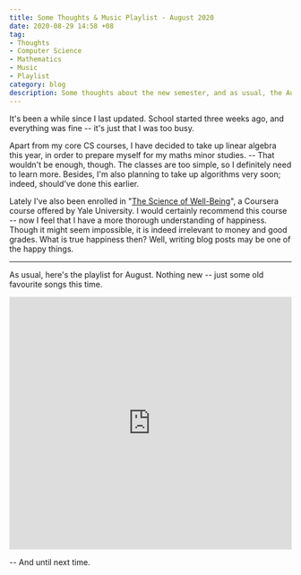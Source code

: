```yaml
---
title: Some Thoughts & Music Playlist - August 2020
date: 2020-08-29 14:58 +08
tag:
- Thoughts
- Computer Science
- Mathematics
- Music
- Playlist
category: blog
description: Some thoughts about the new semester, and as usual, the August playlist.
---
```


It's been a while since I last updated. School started three weeks ago, and everything was fine -- it's just that I was too busy.

Apart from my core CS courses, I have decided to take up linear algebra this year, in order to prepare myself for my maths minor studies. -- That wouldn't be enough, though. The classes are too simple, so I definitely need to learn more. Besides, I'm also planning to take up algorithms very soon; indeed, should've done this earlier.

Lately I've also been enrolled in "[The Science of Well-Being](https://www.coursera.org/learn/the-science-of-well-being)", a Coursera course offered by Yale University. I would certainly recommend this course -- now I feel that I have a more thorough understanding of happiness. Though it might seem impossible, it is indeed irrelevant to money and good grades. What is true happiness then? Well, writing blog posts may be one of the happy things.

<hr>

As usual, here's the playlist for August. Nothing new -- just some old favourite songs this time.

<iframe allow="autoplay *; encrypted-media *;" frameborder="0" height="450" style="width:100%;max-width:660px;overflow:hidden;background:transparent;" sandbox="allow-forms allow-popups allow-same-origin allow-scripts allow-storage-access-by-user-activation allow-top-navigation-by-user-activation" src="https://embed.music.apple.com/sg/playlist/august-2020/pl.u-qxylKqDI3lRzk45"></iframe>

-- And until next time.
